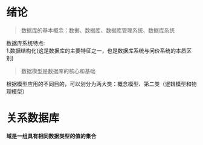# 绪论
> 数据库的基本概念：数据、数据库、数据库管理系统、数据库系统  

数据库系统特点:  
1.数据结构化(这是数据库的主要特征之一，也是数据库系统与问价系统的本质区别)  

> 数据模型是数据库的核心和基础

  根据模型应用的不同目的，可以划分为两大类：概念模型、第二类（逻辑模型和物理模型）

  # 关系数据库
  **域是一组具有相同数据类型的值的集合**
